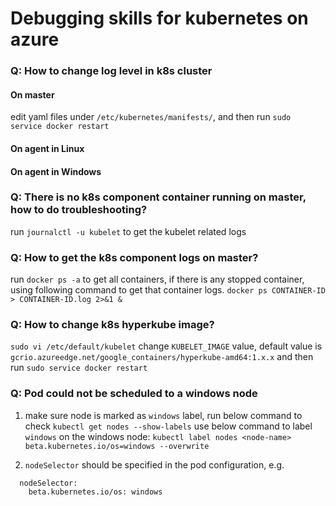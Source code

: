 # Debugging skills for kubernetes on azure
### Q: How to change log level in k8s cluster
#### On master
edit yaml files under `/etc/kubernetes/manifests/`, and then run `sudo service docker restart`
#### On agent in Linux

#### On agent in Windows

### Q: There is no k8s component container running on master, how to do troubleshooting?
run `journalctl -u kubelet` to get the kubelet related logs


### Q: How to get the k8s component logs on master?
run `docker ps -a` to get all containers, if there is any stopped container, using following command to get that container logs.
`docker ps CONTAINER-ID > CONTAINER-ID.log 2>&1 &`

### Q: How to change k8s hyperkube image?
`sudo vi /etc/default/kubelet`
change `KUBELET_IMAGE` value, default value is `gcrio.azureedge.net/google_containers/hyperkube-amd64:1.x.x`
and then run `sudo service docker restart`

### Q: Pod could not be scheduled to a windows node
1. make sure node is marked as `windows` label, run below command to check
`kubectl get nodes --show-labels`
use below command to label `windows` on the windows node:
```kubectl label nodes <node-name> beta.kubernetes.io/os=windows --overwrite```

2. `nodeSelector` should be specified in the pod configuration, e.g.
```
  nodeSelector:
    beta.kubernetes.io/os: windows
```

